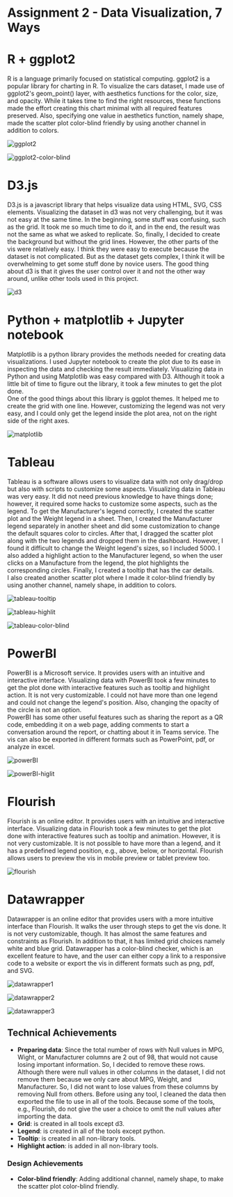 Assignment 2 - Data Visualization, 7 Ways  
===


# R + ggplot2

R is a language primarily focused on statistical computing. ggplot2 is a popular library for charting in R. To visualize the cars dataset, 
I made use of ggplot2's geom_point() layer, with aesthetics functions for the color, size, and opacity. While it takes time to find the right 
resources, these functions made the effort creating this chart minimal with all required features preserved. Also, specifying one value in 
aesthetics function, namely shape, made the scatter plot color-blind friendly by using another channel in addition to colors.	

![ggplot2](img/r-ggplot2.png)

![ggplot2-color-blind](img/r-color-blind.png)


# D3.js	

D3.js is a javascript library that helps visualize data using HTML, SVG, CSS elements.
Visualizing the dataset in d3 was not very challenging, but it was not easy at the same time. In the beginning, some stuff was confusing,
such as the grid. It took me so much time to do it, and in the end, the result was not the same as what we asked to replicate. So, finally, 
I decided to create the background but without the grid lines. However, the other parts of the vis were relatively easy. I think they were easy
to execute because the dataset is not complicated. But as the dataset gets complex, I think it will be overwhelming to get some stuff done by
novice users.
The good thing about d3 is that it gives the user control over it and not the other way around, unlike other tools used in this project.

![d3](img/d3.png)


# Python + matplotlib + Jupyter notebook

Matplotlib is a python library provides the methods needed for creating data visualizations.
I used Jupyter notebook to create the plot due to its ease in inspecting the data and checking the result immediately.
Visualizing data in Python and using Matplotlib was easy compared with D3. Although it took a little bit of time to figure out
the library, it took a few minutes to get the plot done.		
One of the good things about this library is ggplot themes. It helped me to create the grid with one line. However, customizing the legend
was not very easy, and I could only get the legend inside the plot area, not on the right side of the right axes.

![matplotlib](img/python-matplotlib.png)


# Tableau

Tableau is a software allows users to visualize data with not only drag/drop but also with scripts to customize some aspects.
Visualizing data in Tableau was very easy. It did not need previous knowledge to have things done; however, it required some hacks to customize
some aspects, such as the legend. To get the Manufacturer's legend correctly, I created the scatter plot and the Weight legend in a sheet.
Then, I created the Manufacturer legend separately in another sheet and did some customization to change the default squares color to circles.
After that, I dragged the scatter plot along with the two legends and dropped them in the dashboard. However, I found it difficult to change
the Weight legend's sizes, so I included 5000. I also added a highlight action to the Manufacturer legend, so when the user clicks on 
a Manufacture from the legend, the plot highlights the corresponding circles. Finally, I created a tooltip that has the car details.				
I also created another scatter plot where I made it color-blind friendly by using another channel, namely shape, in addition to colors.

![tableau-tooltip](img/Tableua-tooltip.png)

![tableau-highlit](img/Tableua-highlight-action.png)

![tableau-color-blind](img/Tableau-color-blind-friendly.png)



# PowerBI

PowerBI is a Microsoft service. It provides users with an intuitive and interactive interface.
Visualizing data with PowerBI took a few minutes to get the plot done with interactive features such as tooltip and highlight action.
It is not very customizable. I could not have more than one legend and could not change the legend's position.
Also, changing the opacity of the circle is not an option.				
PowerBI has some other useful features such as sharing the report as a QR code, embedding it on a web page, adding comments to start 
a conversation around the report, or chatting about it in Teams service. The vis can also be exported in different formats such as PowerPoint,
pdf, or analyze in excel.

![powerBI](img/powerBI-tooltip.png)

![powerBI-higlit](img/powerBI-hilight-action.png)


# Flourish

Flourish is an online editor. It provides users with an intuitive and interactive interface.
Visualizing data in Flourish took a few minutes to get the plot done with interactive features such as tooltip and animation. However, 
it is not very customizable. It is not possible to have more than a legend, and it has a predefined legend position, e.g., above, below, 
or horizontal. Flourish allows users to preview the vis in mobile preview or tablet preview too. 

![flourish](img/flourish-tooltip.png)


# Datawrapper

Datawrapper is an online editor that provides users with a more intuitive interface than Flourish. It walks the user through 
steps to get the vis done. It is not very customizable, though. It has almost the same features and constraints as Flourish. 
In addition to that, it has limited grid choices namely white and blue grid.
Datawrapper has a color-blind checker, which is an excellent feature to have, and the user can either copy a link to a responsive code 
to a website or export the vis in different formats such as png, pdf, and SVG.

![datawrapper1](img/datawrapper-4.png)

![datawrapper2](img/datawrapper-5.png)

![datawrapper3](img/datawrapper-6.png)


## Technical Achievements

- **Preparing data**: Since the total number of rows with Null values in MPG, Wight, or Manufacturer columns are 2 out of 98,
that would not cause losing important information. So, I decided to remove these rows. 
Although there were null values in other columns in the dataset, I did not remove them because we only care about MPG, Weight, 
and Manufacturer. So, I did not want to lose values from these columns by removing Null from others.
Before using any tool, I cleaned the data then exported the file to use in all of the tools. Because some of the tools, e.g., Flourish, 
do not give the user a choice to omit the null values after importing the data.
- **Grid**: is created in all tools except d3.
- **Legend**: is created in all of the tools except python.	
- **Tooltip**: is created in all non-library tools.
- **Highlight action**: is added in all non-library tools.


### Design Achievements
- **Color-blind friendly**: Adding additional channel, namely shape, to make the scatter plot color-blind friendly. 
